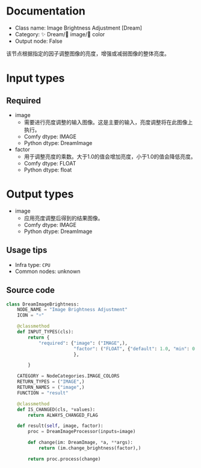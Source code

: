 
# Documentation
- Class name: Image Brightness Adjustment [Dream]
- Category: ✨ Dream/🌄 image/🎨 color
- Output node: False

该节点根据指定的因子调整图像的亮度，增强或减弱图像的整体亮度。

# Input types
## Required
- image
    - 需要进行亮度调整的输入图像。这是主要的输入，亮度调整将在此图像上执行。
    - Comfy dtype: IMAGE
    - Python dtype: DreamImage
- factor
    - 用于调整亮度的乘数。大于1.0的值会增加亮度，小于1.0的值会降低亮度。
    - Comfy dtype: FLOAT
    - Python dtype: float

# Output types
- image
    - 应用亮度调整后得到的结果图像。
    - Comfy dtype: IMAGE
    - Python dtype: DreamImage


## Usage tips
- Infra type: `CPU`
- Common nodes: unknown


## Source code
```python
class DreamImageBrightness:
    NODE_NAME = "Image Brightness Adjustment"
    ICON = "☼"

    @classmethod
    def INPUT_TYPES(cls):
        return {
            "required": {"image": ("IMAGE",),
                         "factor": ("FLOAT", {"default": 1.0, "min": 0.0}),
                         },

        }

    CATEGORY = NodeCategories.IMAGE_COLORS
    RETURN_TYPES = ("IMAGE",)
    RETURN_NAMES = ("image",)
    FUNCTION = "result"

    @classmethod
    def IS_CHANGED(cls, *values):
        return ALWAYS_CHANGED_FLAG

    def result(self, image, factor):
        proc = DreamImageProcessor(inputs=image)

        def change(im: DreamImage, *a, **args):
            return (im.change_brightness(factor),)

        return proc.process(change)

```
